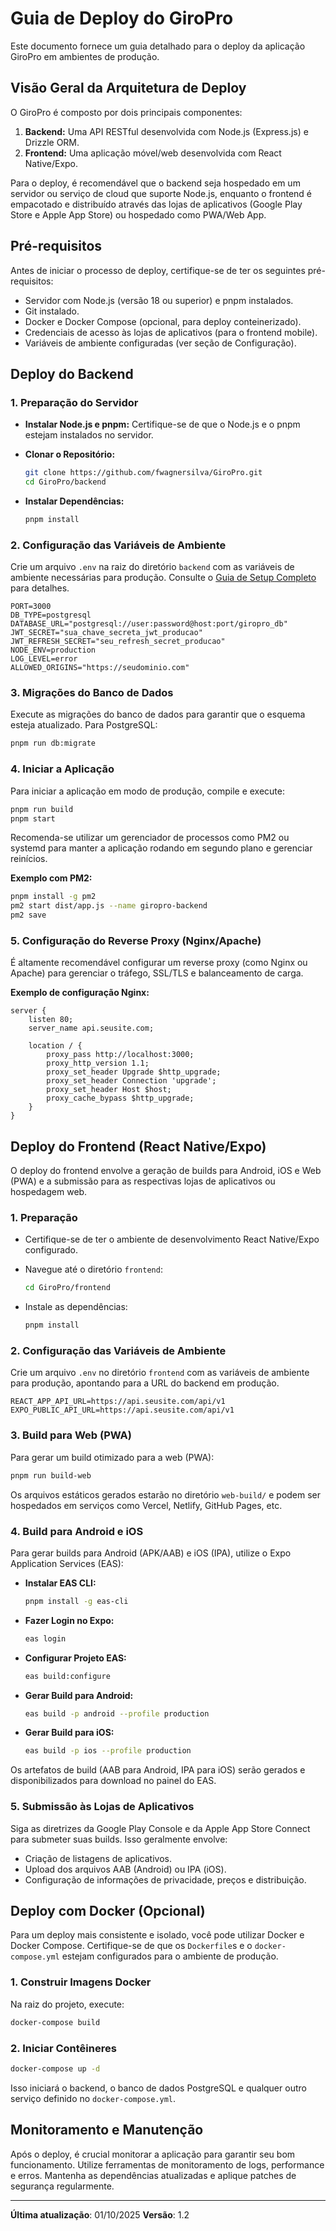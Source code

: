# Guia de Deploy do GiroPro

Este documento fornece um guia detalhado para o deploy da aplicação GiroPro em ambientes de produção.

## Visão Geral da Arquitetura de Deploy

O GiroPro é composto por dois principais componentes:

1.  **Backend:** Uma API RESTful desenvolvida com Node.js (Express.js) e Drizzle ORM.
2.  **Frontend:** Uma aplicação móvel/web desenvolvida com React Native/Expo.

Para o deploy, é recomendável que o backend seja hospedado em um servidor ou serviço de cloud que suporte Node.js, enquanto o frontend é empacotado e distribuído através das lojas de aplicativos (Google Play Store e Apple App Store) ou hospedado como PWA/Web App.

## Pré-requisitos

Antes de iniciar o processo de deploy, certifique-se de ter os seguintes pré-requisitos:

*   Servidor com Node.js (versão 18 ou superior) e pnpm instalados.
*   Git instalado.
*   Docker e Docker Compose (opcional, para deploy conteinerizado).
*   Credenciais de acesso às lojas de aplicativos (para o frontend mobile).
*   Variáveis de ambiente configuradas (ver seção de Configuração).

## Deploy do Backend

### 1. Preparação do Servidor

*   **Instalar Node.js e pnpm:** Certifique-se de que o Node.js e o pnpm estejam instalados no servidor.
*   **Clonar o Repositório:**

    ```bash
    git clone https://github.com/fwagnersilva/GiroPro.git
    cd GiroPro/backend
    ```

*   **Instalar Dependências:**

    ```bash
    pnpm install
    ```

### 2. Configuração das Variáveis de Ambiente

Crie um arquivo `.env` na raiz do diretório `backend` com as variáveis de ambiente necessárias para produção. Consulte o [Guia de Setup Completo](./01_setup_completo.md) para detalhes.

```env
PORT=3000
DB_TYPE=postgresql
DATABASE_URL="postgresql://user:password@host:port/giropro_db"
JWT_SECRET="sua_chave_secreta_jwt_producao"
JWT_REFRESH_SECRET="seu_refresh_secret_producao"
NODE_ENV=production
LOG_LEVEL=error
ALLOWED_ORIGINS="https://seudominio.com"
```

### 3. Migrações do Banco de Dados

Execute as migrações do banco de dados para garantir que o esquema esteja atualizado. Para PostgreSQL:

```bash
pnpm run db:migrate
```

### 4. Iniciar a Aplicação

Para iniciar a aplicação em modo de produção, compile e execute:

```bash
pnpm run build
pnpm start
```

Recomenda-se utilizar um gerenciador de processos como PM2 ou systemd para manter a aplicação rodando em segundo plano e gerenciar reinícios.

**Exemplo com PM2:**

```bash
pnpm install -g pm2
pm2 start dist/app.js --name giropro-backend
pm2 save
```

### 5. Configuração do Reverse Proxy (Nginx/Apache)

É altamente recomendável configurar um reverse proxy (como Nginx ou Apache) para gerenciar o tráfego, SSL/TLS e balanceamento de carga.

**Exemplo de configuração Nginx:**

```nginx
server {
    listen 80;
    server_name api.seusite.com;

    location / {
        proxy_pass http://localhost:3000;
        proxy_http_version 1.1;
        proxy_set_header Upgrade $http_upgrade;
        proxy_set_header Connection 'upgrade';
        proxy_set_header Host $host;
        proxy_cache_bypass $http_upgrade;
    }
}
```

## Deploy do Frontend (React Native/Expo)

O deploy do frontend envolve a geração de builds para Android, iOS e Web (PWA) e a submissão para as respectivas lojas de aplicativos ou hospedagem web.

### 1. Preparação

*   Certifique-se de ter o ambiente de desenvolvimento React Native/Expo configurado.
*   Navegue até o diretório `frontend`:

    ```bash
    cd GiroPro/frontend
    ```

*   Instale as dependências:

    ```bash
    pnpm install
    ```

### 2. Configuração das Variáveis de Ambiente

Crie um arquivo `.env` no diretório `frontend` com as variáveis de ambiente para produção, apontando para a URL do backend em produção.

```env
REACT_APP_API_URL=https://api.seusite.com/api/v1
EXPO_PUBLIC_API_URL=https://api.seusite.com/api/v1
```

### 3. Build para Web (PWA)

Para gerar um build otimizado para a web (PWA):

```bash
pnpm run build-web
```

Os arquivos estáticos gerados estarão no diretório `web-build/` e podem ser hospedados em serviços como Vercel, Netlify, GitHub Pages, etc.

### 4. Build para Android e iOS

Para gerar builds para Android (APK/AAB) e iOS (IPA), utilize o Expo Application Services (EAS):

*   **Instalar EAS CLI:**

    ```bash
    pnpm install -g eas-cli
    ```

*   **Fazer Login no Expo:**

    ```bash
    eas login
    ```

*   **Configurar Projeto EAS:**

    ```bash
    eas build:configure
    ```

*   **Gerar Build para Android:**

    ```bash
    eas build -p android --profile production
    ```

*   **Gerar Build para iOS:**

    ```bash
    eas build -p ios --profile production
    ```

Os artefatos de build (AAB para Android, IPA para iOS) serão gerados e disponibilizados para download no painel do EAS.

### 5. Submissão às Lojas de Aplicativos

Siga as diretrizes da Google Play Console e da Apple App Store Connect para submeter suas builds. Isso geralmente envolve:

*   Criação de listagens de aplicativos.
*   Upload dos arquivos AAB (Android) ou IPA (iOS).
*   Configuração de informações de privacidade, preços e distribuição.

## Deploy com Docker (Opcional)

Para um deploy mais consistente e isolado, você pode utilizar Docker e Docker Compose. Certifique-se de que os `Dockerfile`s e o `docker-compose.yml` estejam configurados para o ambiente de produção.

### 1. Construir Imagens Docker

Na raiz do projeto, execute:

```bash
docker-compose build
```

### 2. Iniciar Contêineres

```bash
docker-compose up -d
```

Isso iniciará o backend, o banco de dados PostgreSQL e qualquer outro serviço definido no `docker-compose.yml`.

## Monitoramento e Manutenção

Após o deploy, é crucial monitorar a aplicação para garantir seu bom funcionamento. Utilize ferramentas de monitoramento de logs, performance e erros. Mantenha as dependências atualizadas e aplique patches de segurança regularmente.

---

**Última atualização**: 01/10/2025
**Versão**: 1.2

